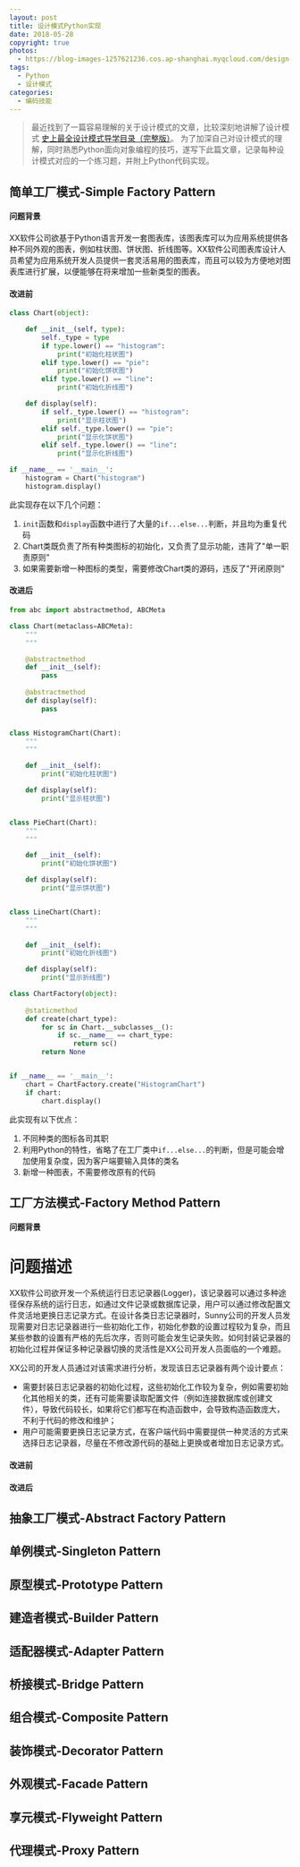 ```yaml
---
layout: post
title: 设计模式Python实现
date: 2018-05-28
copyright: true
photos:
  - https://blog-images-1257621236.cos.ap-shanghai.myqcloud.com/design-pattern.jpg
tags:
  - Python
  - 设计模式
categories:
  - 编码技能
---
```


> 最近找到了一篇容易理解的关于设计模式的文章，比较深刻地讲解了设计模式 [史上最全设计模式导学目录（完整版）](https://blog.csdn.net/lovelion/article/details/17517213)。 为了加深自己对设计模式的理解，同时熟悉Python面向对象编程的技巧，遂写下此篇文章，记录每种设计模式对应的一个练习题，并附上Python代码实现。

<!-- more -->

## 简单工厂模式-Simple Factory Pattern

#### 问题背景

XX软件公司欲基于Python语言开发一套图表库，该图表库可以为应用系统提供各种不同外观的图表，例如柱状图、饼状图、折线图等。XX软件公司图表库设计人员希望为应用系统开发人员提供一套灵活易用的图表库，而且可以较为方便地对图表库进行扩展，以便能够在将来增加一些新类型的图表。

#### 改进前

```Python
class Chart(object):

    def __init__(self, type):
        self._type = type
        if type.lower() == "histogram":
            print("初始化柱状图")
        elif type.lower() == "pie":
            print("初始化饼状图")
        elif type.lower() == "line":
            print("初始化折线图")

    def display(self):
        if self._type.lower() == "histogram":
            print("显示柱状图")
        elif self._type.lower() == "pie":
            print("显示化饼状图")
        elif self._type.lower() == "line":
            print("显示化折线图")

if __name__ == '__main__':
    histogram = Chart("histogram")
    histogram.display()
```

此实现存在以下几个问题：

1. `init`函数和`display`函数中进行了大量的`if...else...`判断，并且均为重复代码
1. Chart类既负责了所有种类图标的初始化，又负责了显示功能，违背了"单一职责原则"
1. 如果需要新增一种图标的类型，需要修改Chart类的源码，违反了"开闭原则"

#### 改进后

```Python
from abc import abstractmethod, ABCMeta

class Chart(metaclass=ABCMeta):
    """
    """

    @abstractmethod
    def __init__(self):
        pass
        
    @abstractmethod
    def display(self):
        pass


class HistogramChart(Chart):
    """
    """

    def __init__(self):
        print("初始化柱状图")

    def display(self):
        print("显示柱状图")


class PieChart(Chart):
    """
    """

    def __init__(self):
        print("初始化饼状图")

    def display(self):
        print("显示饼状图")


class LineChart(Chart):
    """
    """

    def __init__(self):
        print("初始化折线图")

    def display(self):
        print("显示折线图")

class ChartFactory(object):
    
    @staticmethod
    def create(chart_type):
        for sc in Chart.__subclasses__():
            if sc.__name__ == chart_type:
                return sc()
        return None


if __name__ == '__main__':
    chart = ChartFactory.create("HistogramChart")
    if chart:
        chart.display()
```

此实现有以下优点：

1. 不同种类的图标各司其职
1. 利用Python的特性，省略了在工厂类中`if...else...`的判断，但是可能会增加使用复杂度，因为客户端要输入具体的类名
1. 新增一种图表，不需要修改原有的代码

## 工厂方法模式-Factory Method Pattern

#### 问题背景

# 问题描述

XX软件公司欲开发一个系统运行日志记录器(Logger)，该记录器可以通过多种途径保存系统的运行日志，如通过文件记录或数据库记录，用户可以通过修改配置文件灵活地更换日志记录方式。在设计各类日志记录器时，Sunny公司的开发人员发现需要对日志记录器进行一些初始化工作，初始化参数的设置过程较为复杂，而且某些参数的设置有严格的先后次序，否则可能会发生记录失败。如何封装记录器的初始化过程并保证多种记录器切换的灵活性是XX公司开发人员面临的一个难题。

XX公司的开发人员通过对该需求进行分析，发现该日志记录器有两个设计要点：

- 需要封装日志记录器的初始化过程，这些初始化工作较为复杂，例如需要初始化其他相关的类，还有可能需要读取配置文件（例如连接数据库或创建文件），导致代码较长，如果将它们都写在构造函数中，会导致构造函数庞大，不利于代码的修改和维护；
- 用户可能需要更换日志记录方式，在客户端代码中需要提供一种灵活的方式来选择日志记录器，尽量在不修改源代码的基础上更换或者增加日志记录方式。

#### 改进前

#### 改进后

## 抽象工厂模式-Abstract Factory Pattern

## 单例模式-Singleton Pattern

## 原型模式-Prototype Pattern

## 建造者模式-Builder Pattern

## 适配器模式-Adapter Pattern

## 桥接模式-Bridge Pattern

## 组合模式-Composite Pattern

## 装饰模式-Decorator Pattern

## 外观模式-Facade Pattern

## 享元模式-Flyweight Pattern

## 代理模式-Proxy Pattern